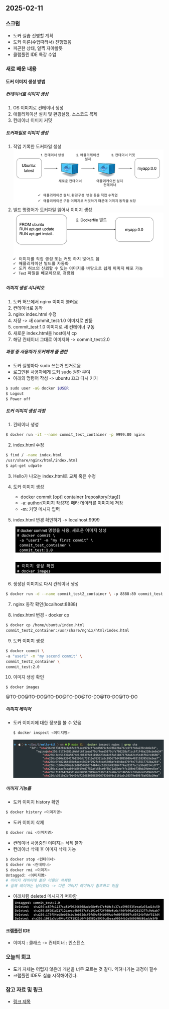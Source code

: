 ## 2025-02-11

### 스크럼
- 도커 실습 진행할 계획
- 도커 이론(수업따라서) 진행했음
- 피곤한 상태, 일찍 자야할듯
- 클램폴린 IDE 특강 수업

### 새로 배운 내용
#### 도커 이미지 생성 방법
##### 컨테이너로 이미지 생성
1. OS 이미지로 컨테이너 생성
2. 애플리케이션 설치 및 환경설정, 소스코드 복제
3. 컨테이너 이미지 커밋

##### 도커파일로 이미지 생성
1. 작업 기록한 도커파일 생성
![alt text](img/11/11-00.png)
2. 빌드 명령어가 도커파일 읽어서 이미지 생성
![alt text](img/11/11-01.png)

##### 이미지 생성 시나리오
1. 도커 허브에서 nginx 이미지 불러옴
2. 컨테이너로 동작
3. nginx index.html 수정
4. 저장 -> 새 commit_test:1.0 이미지로 만듦
5. commit_test:1.0 이미지로 새 컨테이너 구동
6. 새로운 index.html을 host에서 cp
7. 해당 컨테이너 그대로 이미지화 -> commit_test:2.0

##### 과정 중 사용자가 도커에게 줄 권한
- 도커 실행마다 sudo 쓰는거 번거로움
- 로그인된 사용자에게 도커 sudo 권한 부여
- 아래의 명령어 작성 -> ubuntu 끄고 다시 키기
```bash
$ sudo user -aG docker $USER
$ Logout
$ Power off
```
##### 도커 이미지 생성 과정
1. 컨테이너 생성
```bash
$ docker run -it --name commit_test_container -p 9999:80 nginx
```
2. index.html 수정
```bash
$ find / -name index.html
/usr/share/nginx/html/index.html
$ apt-get udpate
```
3. Hello가 나오는 index.html로 교체 혹은 수정

4. 도커 이미지 생성
    - docker commit [opt] container [repository[:tag]]
    - -a: author(이미지 작성자) 메타 데이터를 이미지에 저장
    - -m: 커밋 메시지 입력
5. index.html 변경 확인하기 -> localhost:9999
![alt text](img/11/11-02.png)

6. 생성된 이미지로 다시 컨테이너 생성
```bash
$ docker run -d --name commit_test2_container \ -p 8888:80 commit_test:1.0
```

7. nginx 동작 확인(localhost:8888)

8. index.html 변경 - docker cp
```bash
$ docker cp /home/ubuntu/index.html
commit_test2_container:/usr/share/ngnix/html/index.html
```

9. 도커 이미지 생성
```bash
$ docker commit \
-a "user1" -m "my second commit" \
commit_test2_container \
commit_test:2.0
```

10. 이미지 생성 확인
```bash
$ docker images
```

@TO-DO@TO-DO@TO-DO@TO-DO@TO-DO@TO-DO@TO-DO
##### 이미지 레이어
- 도커 이미지에 대한 정보를 볼 수 있음
    ```bash
    $ docker inspect <이미지명>
    ```
    ![alt text](img/11/11-03.png)
##### 이미지 기능들
- 도커 이미지 history 확인
```bash
$ docker history <이미지명>
```
- 도커 이미지 삭제
```bash
$ docker rmi <이미지명>
```
- 컨테이너 사용중인 이미지는 삭제 불가
- 컨테이너 삭제 후 이미지 삭제 가능
```bash
$ docker stop <컨테이너>
$ docker rm <컨테이너>
$ docker rmi <이미지>
Untagged: <이미지명>
# 이미지 레이어에 붙은 이름만 삭제됨
# 실제 레이어는 남아있다 -> 다른 이미지 레이어가 참조하고 있음 
```
- 아래처럼 deleted 메시지가 떠야함
![alt text](img/11/11-04.png)

#### 크램폴린 IDE
- 이미지 : 클래스 -> 컨테이너 : 인스턴스

### 오늘의 회고
- 도커 자체는 어렵지 않은데 개념을 너무 모르는 것 같다. 익혀나가는 과정이 필수
- 크램폴린 IDE도 실습 시작해야겠다.

### 참고 자료 및 링크
- [링크 제목](URL)
